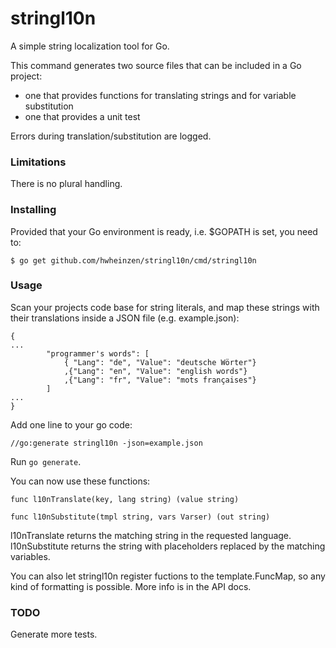 # stringl10n
A simple string localization tool for Go.

This command generates two source files that can be included in a Go project:
- one that provides functions for translating strings and for variable substitution
- one that provides a unit test

Errors during translation/substitution are logged.

### Limitations
There is no plural handling.

### Installing
Provided that your Go environment is ready, i.e. $GOPATH is set, you need to:

`$ go get github.com/hwheinzen/stringl10n/cmd/stringl10n`

### Usage
Scan your projects code base for string literals, and map these strings with their translations inside a JSON file (e.g. example.json):

```
{
...
		"programmer's words": [
			{ "Lang": "de", "Value": "deutsche Wörter"}
			,{"Lang": "en", "Value": "english words"}
			,{"Lang": "fr", "Value": "mots françaises"}
		]
...
}
```

Add one line to your go code:

`//go:generate stringl10n -json=example.json`

Run `go generate`.

You can now use these functions:

`func l10nTranslate(key, lang string) (value string)`

`func l10nSubstitute(tmpl string, vars Varser) (out string)`

l10nTranslate returns the matching string in the requested language.
l10nSubstitute returns the string with placeholders replaced by the matching variables. 

You can also let stringl10n register fuctions to the template.FuncMap, so any kind of formatting is possible.
More info is in the API docs.

### TODO
Generate more tests.

